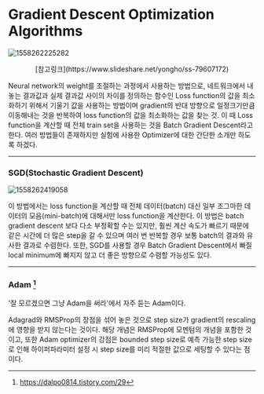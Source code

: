 #  Gradient Descent Optimization Algorithms 
![1558262225282](C:\Users\Domirae\AppData\Roaming\Typora\typora-user-images\1558262225282.png)

<center> [참고링크](https://www.slideshare.net/yongho/ss-79607172) </center> 

Neural network의 weight를 조절하는 과정에서 사용하는 방법으로, 네트워크에서 내놓는 결과값과 실제 결과값 사이의 차이를 정의하는 함수인 Loss function의 값을 최소화하기 위해서 기울기 값을 사용하는 방법이며 gradient의 반대 방향으로 일정크기만큼 이동해내는 것을 반복하여 loss function의 값을 최소화하는 값을 찾는 것. 이 때 Loss function을 계산할 때 전체 train set을 사용하는 것을 Batch Gradient Descent라고 한다. 여러 방법들이 존재하지만 실험에 사용한 Optimizer에 대한 간단한 소개만 하도록 하겠다. 



------

### SGD(Stochastic  Gradient Descent)

![1558262419058](C:\Users\Domirae\AppData\Roaming\Typora\typora-user-images\1558262419058.png)

이 방법에서는 loss function을 계산할 때 전체 데이터(batch) 대신 일부 조그마한 데이터의 모음(mini-batch)에 대해서만 loss function을 계산한다. 이 방법은 batch gradient descent 보다 다소 부정확할 수는 있지만, 훨씬 계산 속도가 빠르기 때문에 같은 시간에 더 많은 step을 갈 수 있으며 여러 번 반복할 경우 보통 batch의 결과와 유사한 결과로 수렴한다. 또한, SGD를 사용할 경우 Batch Gradient Descent에서 빠질 local minimum에 빠지지 않고 더 좋은 방향으로 수렴할 가능성도 있다.





------

### Adam [^3]

'잘 모르겠으면 그냥 Adam을 써라'에서 자주 듣는 Adam이다. 

Adagrad와 RMSProp의 장점을 섞어 놓은 것으로 step size가 gradient의 rescaling에 영향을 받지 않는다는 것이다. 해당 개념은 RMSProp에 모멘텀의 개념을 포함한 것이고, 또한 Adam optimizer의 강점은 bounded step size로 예측 가능한 step size로 인해 하이퍼파라미터 설정 시 step size를 미리 적절한 값으로 세팅할 수 있다는 점이다. 

[^3]: <https://dalpo0814.tistory.com/29>